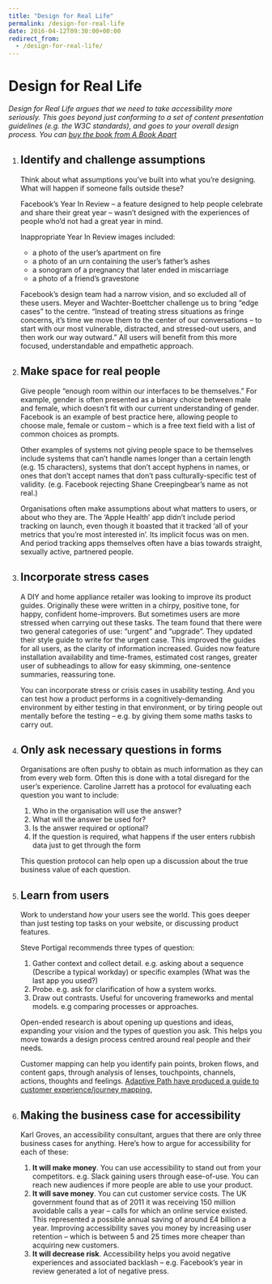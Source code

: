 ```yaml
---
title: "Design for Real Life"
permalink: /design-for-real-life
date: 2016-04-12T09:30:00+00:00
redirect_from:
  - /design-for-real-life/
---
```


# Design for Real Life

*Design for Real Life argues that we need to take accessibility more seriously. This goes beyond just conforming to a set of content presentation guidelines (e.g. the W3C standards), and goes to your overall design process. You can [buy the book from A Book Apart](https://abookapart.com/products/design-for-real-life)*

1. ## Identify and challenge assumptions

   Think about what assumptions you’ve built into what you’re designing. What will happen if someone falls outside these?

   Facebook’s Year In Review – a feature designed to help people celebrate and share their great year – wasn’t designed with the experiences of people who’d not had a great year in mind.

   Inappropriate Year In Review images included:
   - a photo of the user’s apartment on fire
   - a photo of an urn containing the user’s father’s ashes
   - a sonogram of a pregnancy that later ended in miscarriage
   - a photo of a friend’s gravestone

   Facebook’s design team had a narrow vision, and so excluded all of these users. Meyer and Wachter-Boettcher challenge us to bring “edge cases” to the centre. “Instead of treating stress situations as fringe concerns, it’s time we move them to the center of our conversations – to start with our most vulnerable, distracted, and stressed-out users, and then work our way outward.” All users will benefit from this more focused, understandable and empathetic approach.

2. ## Make space for real people

   Give people “enough room within our interfaces to be themselves.” For example, gender is often presented as a binary choice between male and female, which doesn’t fit with our current understanding of gender. Facebook is an example of best practice here, allowing people to choose male, female or custom – which is a free text field with a list of common choices as prompts.

   Other examples of systems not giving people space to be themselves include systems that can’t handle names longer than a certain length (e.g. 15 characters), systems that don’t accept hyphens in names, or ones that don’t accept names that don’t pass culturally-specific test of validity. (e.g. Facebook rejecting Shane Creepingbear’s name as not real.)

   Organisations often make assumptions about what matters to users, or about who they are. The ‘Apple Health’ app didn’t include period tracking on launch, even though it boasted that it tracked ‘all of your metrics that you’re most interested in’. Its implicit focus was on men. And period tracking apps themselves often have a bias towards straight, sexually active, partnered people.

3. ## Incorporate stress cases

   A DIY and home appliance retailer was looking to improve its product guides. Originally these were written in a chirpy, positive tone, for happy, confident home-improvers. But sometimes users are more stressed when carrying out these tasks. The team found that there were two general categories of use: “urgent” and “upgrade”. They updated their style guide to write for the urgent case. This improved the guides for all users, as the clarity of information increased. Guides now feature installation availability and time-frames, estimated cost ranges, greater user of subheadings to allow for easy skimming, one-sentence summaries, reassuring tone.

   You can incorporate stress or crisis cases in usability testing. And you can test how a product performs in a cognitively-demanding environment by either testing in that environment, or by tiring people out mentally before the testing – e.g. by giving them some maths tasks to carry out.

4. ## Only ask necessary questions in forms

   Organisations are often pushy to obtain as much information as they can from every web form. Often this is done with a total disregard for the user’s experience. Caroline Jarrett has a protocol for evaluating each question you want to include:
   1. Who in the organisation will use the answer?
   2. What will the answer be used for?
   3. Is the answer required or optional?
   4. If the question is required, what happens if the user enters rubbish data just to get through the form

   This question protocol can help open up a discussion about the true business value of each question.

5. ## Learn from users

   Work to understand *how* your users see the world. This goes deeper than just testing top tasks on your website, or discussing product features.

   Steve Portigal recommends three types of question:
   1. Gather context and collect detail. e.g. asking about a sequence (Describe a typical workday) or specific examples (What was the last app you used?)
   2. Probe. e.g. ask for clarification of how a system works.
   3. Draw out contrasts. Useful for uncovering frameworks and mental models. e.g comparing processes or approaches.

   Open-ended research is about opening up questions and ideas, expanding your vision and the types of question you ask. This helps you move towards a design process centred around real people and their needs.

   Customer mapping can help you identify pain points, broken flows, and content gaps, through analysis of lenses, touchpoints, channels, actions, thoughts and feelings. [Adaptive Path have produced a guide to customer experience/journey mapping.](http://mappingexperiences.com/)

6. ## Making the business case for accessibility

   Karl Groves, an accessibility consultant, argues that there are only three business cases for anything. Here’s how to argue for accessibility for each of these:
   1. **It will make money**. You can use accessibility to stand out from your competitors. e.g. Slack gaining users through ease-of-use. You can reach new audiences if more people are able to use your product.
   2. **It will save money**. You can cut customer service costs. The UK government found that as of 2011 it was receiving 150 million avoidable calls a year – calls for which an online service existed. This represented a possible annual saving of around £4 billion a year. Improving accessibility saves you money by increasing user retention – which is between 5 and 25 times more cheaper than acquiring new customers.
   3. **It will decrease risk**. Accessibility helps you avoid negative experiences and associated backlash – e.g. Facebook’s year in review generated a lot of negative press.
